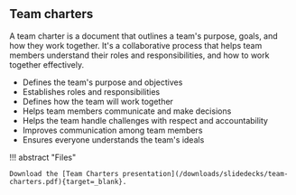 #

## Team charters

A team charter is a document that outlines a team's purpose, goals, and how they work together. It's a collaborative process that helps team members understand their roles and responsibilities, and how to work together effectively.

- Defines the team's purpose and objectives
- Establishes roles and responsibilities
- Defines how the team will work together
- Helps team members communicate and make decisions
- Helps the team handle challenges with respect and accountability
- Improves communication among team members
- Ensures everyone understands the team's ideals

!!! abstract "Files"

    Download the [Team Charters presentation](/downloads/slidedecks/team-charters.pdf){target=_blank}.

